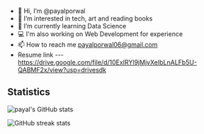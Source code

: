 - 👋 Hi, I’m @payalporwal
- 👀 I’m interested in tech, art and reading books
- 🌱 I’m currently learning Data Science 
- 💻 I'm also working on Web Development for experience
- 📫 How to reach me payalporwal06@gmail.com
- Resume link --- https://drive.google.com/file/d/10ExIRYl9jMjvXeIbLnALFb5U-QABMF2x/view?usp=drivesdk


<!---

payalporwal/payalporwal is a ✨ special ✨ repository because its `README.md` (this file) appears on your GitHub profile.
You can click the Preview link to take a look at your changes.
--->
Statistics
--------
![payal's GitHub stats](https://github-readme-stats.vercel.app/api?username=payalporwal&show_icons=true&theme=tokyonight)
<!---[![Top Langs](https://github-readme-stats.vercel.app/api/top-langs/?username=payalporwal&layout=compact&theme=tokyonight&card_width=750)](https://github.com/payalporwal/github-readme-stats)
--->
![GitHub streak stats](https://github-readme-streak-stats.herokuapp.com/?user=payalporwal&theme=tokyonight&card_width=1000) 
